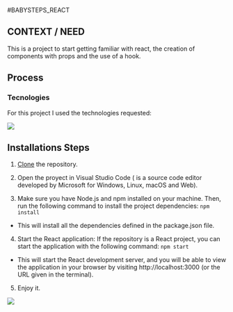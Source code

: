 #BABYSTEPS_REACT

## CONTEXT / NEED
This is a project to start getting familiar with react, the creation of components with props and the use of a hook.

## Process 
### Tecnologies
For this project I used the technologies requested:

 <img src="https://skillicons.dev/icons?i=html,css,js,nodejs,react,)](https://skillicons.dev"/>

## Installations Steps
1. [Clone](https://docs.github.com/en/repositories/creating-and-managing-repositories/cloning-a-repository) the repository.

2. Open the proyect in Visual Studio Code ( is a source code editor developed by Microsoft for Windows, Linux, macOS and Web).
   
3. Make sure you have Node.js and npm installed on your machine. Then, run the following command to install the project dependencies: `npm install` 
- This will install all the dependencies defined in the package.json file.

4. Start the React application: If the repository is a React project, you can start the application with the following command: `npm start`
- This will start the React development server, and you will be able to view the application in your browser by visiting http://localhost:3000 (or the URL given in the terminal).

5. Enjoy it.

 <img src="https://skillicons.dev/icons?i=html,css,js,react,)](https://skillicons.dev"/>

 

